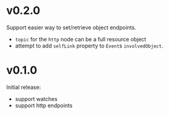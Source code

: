 # v0.2.0

Support easier way to set/retrieve object endpoints.

- `topic` for the `http` node can be a full resource object
- attempt to add `selfLink` property to `Event`s `involvedObject`.

# v0.1.0

Initial release:

- support watches
- support http endpoints
